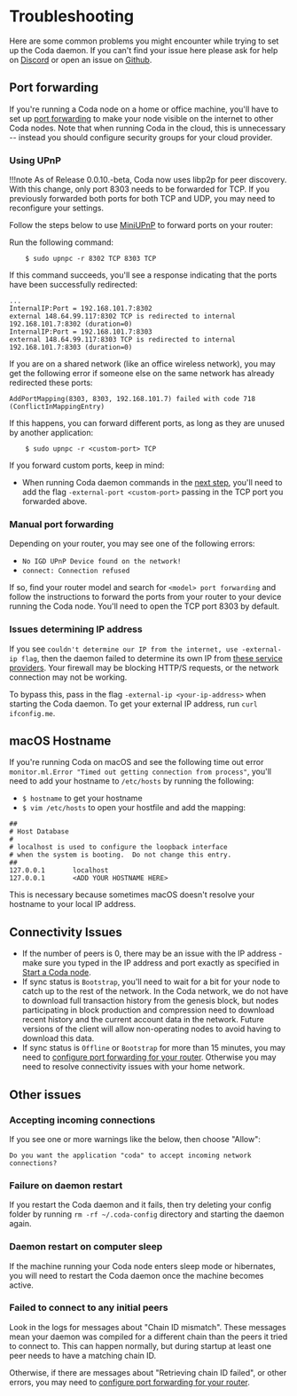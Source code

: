# Troubleshooting

Here are some common problems you might encounter while trying to set up the Coda daemon. If you can't find your issue here please ask for help on [Discord](https://bit.ly/CodaDiscord) or open an issue on [Github](https://github.com/CodaProtocol/coda/issues/new).

## Port forwarding

If you're running a Coda node on a home or office machine, you'll have to set up [port forwarding](https://en.wikipedia.org/wiki/Port_forwarding) to make your node visible on the internet to other Coda nodes. Note that when running Coda in the cloud, this is unnecessary -- instead you should configure security groups for your cloud provider.

### Using UPnP

!!!note
    As of Release 0.0.10.-beta, Coda now uses libp2p for peer discovery. With this change, only port 8303 needs to be forwarded for TCP. If you previously forwarded both ports for both TCP and UDP, you may need to reconfigure your settings.

Follow the steps below to use [MiniUPnP](https://github.com/miniupnp/miniupnp) to forward ports on your router:

Run the following command:

        $ sudo upnpc -r 8302 TCP 8303 TCP

If this command succeeds, you'll see a response indicating that the ports have been successfully redirected:

```
...
InternalIP:Port = 192.168.101.7:8302
external 148.64.99.117:8302 TCP is redirected to internal 192.168.101.7:8302 (duration=0)
InternalIP:Port = 192.168.101.7:8303
external 148.64.99.117:8303 TCP is redirected to internal 192.168.101.7:8303 (duration=0)
```

If you are on a shared network (like an office wireless network), you may get the following error if someone else on the same network has already redirected these ports:

```
AddPortMapping(8303, 8303, 192.168.101.7) failed with code 718 (ConflictInMappingEntry)
```

If this happens, you can forward different ports, as long as they are unused by another application:

        $ sudo upnpc -r <custom-port> TCP

If you forward custom ports, keep in mind:

- When running Coda daemon commands in the [next step](/docs/my-first-transaction#start-up-a-node), you'll need to add the flag `-external-port <custom-port>` passing in the TCP port you forwarded above.

### Manual port forwarding

Depending on your router, you may see one of the following errors:

- `No IGD UPnP Device found on the network!`
- `connect: Connection refused`

If so, find your router model and search for `<model> port forwarding` and follow the instructions to forward the ports from your router to your device running the Coda node. You'll need to open the TCP port 8303 by default.

### Issues determining IP address

If you see `couldn't determine our IP from the internet, use -external-ip flag`, then the daemon failed to determine its own IP from [these service providers](https://github.com/CodaProtocol/coda/blob/056d0203722ddfec1c7ad216846434648cd7af5e/src/app/cli/src/find_ip.ml#L7-L11). Your firewall may be blocking HTTP/S requests, or the network connection may not be working. 

To bypass this, pass in the flag `-external-ip <your-ip-address>` when starting the Coda daemon. To get your external IP address, run `curl ifconfig.me`.

## macOS Hostname

If you're running Coda on macOS and see the following time out error `monitor.ml.Error "Timed out getting connection from process"`, you'll need to add your hostname to `/etc/hosts` by running the following:

- `$ hostname` to get your hostname
- `$ vim /etc/hosts` to open your hostfile and add the mapping:

```
##
# Host Database
#
# localhost is used to configure the loopback interface
# when the system is booting.  Do not change this entry.
##
127.0.0.1       localhost
127.0.0.1       <ADD YOUR HOSTNAME HERE>
```

This is necessary because sometimes macOS doesn't resolve your hostname to your local IP address.

## Connectivity Issues

- If the number of peers is 0, there may be an issue with the IP address - make sure you typed in the IP address and port exactly as specified in [Start a Coda node](#start-a-coda-node).
- If sync status is `Bootstrap`, you'll need to wait for a bit for your node to catch up to the rest of the network. In the Coda network, we do not have to download full transaction history from the genesis block, but nodes participating in block production and compression need to download recent history and the current account data in the network. Future versions of the client will allow non-operating nodes to avoid having to download this data.
- If sync status is `Offline` or `Bootstrap` for more than 15 minutes, you may need to [configure port forwarding for your router](#port-forwarding). Otherwise you may need to resolve connectivity issues with your home network.

## Other issues

### Accepting incoming connections
If you see one or more warnings like the below, then choose "Allow":
```
Do you want the application "coda" to accept incoming network connections?
```

### Failure on daemon restart
If you restart the Coda daemon and it fails, then try deleting your config folder by running `rm -rf ~/.coda-config` directory and starting the daemon again.

### Daemon restart on computer sleep
If the machine running your Coda node enters sleep mode or hibernates, you will need to restart the Coda daemon once the machine becomes active.

### Failed to connect to any initial peers
Look in the logs for messages about "Chain ID mismatch". These messages mean your daemon was compiled for a different chain than the peers it tried to connect to. This can happen normally, but during startup at least one peer needs to have a matching chain ID.

Otherwise, if there are messages about "Retrieving chain ID failed", or other errors, you may need to [configure port forwarding for your router](/docs/getting-started/#port-forwarding).
